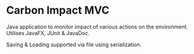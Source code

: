# Carbon Impact MVC
Java application to monitor impact of various actions on the environment.
Utilises JavaFX, JUnit & JavaDoc.

Saving & Loading supported via file using serialization.

